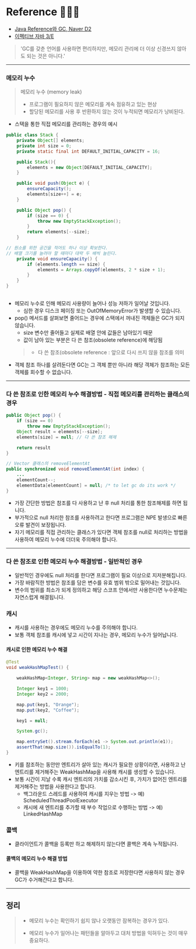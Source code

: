 # Reference 🙇🏻‍♂️

- [Java Reference와 GC, Naver D2](https://d2.naver.com/helloworld/329631)
- [이펙티브 자바 3/E](http://www.yes24.com/Product/Goods/65551284)

> 'GC를 갖춘 언어를 사용하면 편리하지만, 메모리 관리에 더 이상 신경쓰지 않아도 되는 것은 아니다.'

---

### 메모리 누수

> 메모리 누수 (memory leak) 
> - 프로그램이 필요하지 않은 메모리를 계속 점유하고 있는 현상
> - 할당된 메모리를 사용 후 반환하지 않는 것이 누적되면 메모리가 낭비된다.

- 스택을 통한 직접 메모리를 관리하는 경우의 예시
```java
public class Stack {
	private Object[] elements;
	private int size = 0;
	private static final int DEFAULT_INITIAL_CAPACITY = 16;

	public Stack(){
		elements = new Object[DEFAULT_INITIAL_CAPACITY];
	}

	public void push(Object e) {
		ensureCapacity();
		elements[size++] = e;
	}

	public Object pop() {
		if (size == 0) {
			throw new EmptyStackException();
		}
		return elements[--size];
	}

// 원소를 위한 공간을 적어도 하나 이상 확보한다.
// 배열 크기를 늘려야 할 때마다 대략 두 배씩 늘린다.
	private void ensureCapacity() {
		if (elements.length == size) {
			elements = Arrays.copyOf(elements, 2 * size + 1);
		}
	}
}
	
```

- 메모리 누수로 인해 메모리 사용량이 늘어나 성능 저하가 일어날 것입니다.
	- 심한 경우 디스크 페이징 또는 OutOfMemoryError가 발생할 수 있습니다.
- pop() 메서드를 살펴보면 줄어드는 경우에 스택에서 꺼내진 객체들은 GC가 되지 않습니다.
	- size 변수만 줄어들고 실제로 배열 안에 값들은 남아있기 때문
	- 값이 남아 있는 부분은 다 쓴 참조(obsolete reference)에 해당됨
	>- 다 쓴 참조(obsolete reference : 앞으로 다시 쓰지 않을 참조를 의미
- 객체 참조 하나를 살려둔다면 GC는 그 객체 뿐만 아니라 해당 객체가 참조하는 모든 객체를 회수할 수 없습니다.

---

### 다 쓴 참조로 인한 메모리 누수 해결방법 - 직접 메모리를 관리하는 클래스의 경우

```java
public Object pop() {
	if (size == 0)
		throw new EmptyStackException();
	Object result = elements[--size];
	elements[size] = null; // 다 쓴 참조 해제

	return result
}

// Vector 클래스의 removeElementAt
public synchronized void removeElementAt(int index) {
	...
	elementCount--;
	elementData[elementCount] = null; /* to let gc do its work */
}
```

- 가장 간단한 방법은 참조를 다 사용하고 난 후 null 처리를 통한 참조해제를 하면 됩니다.
- 부가적으로 null 처리한 참조를 사용하려고 한다면 프로그램은 NPE 발생으로 빠른 오류 발견이 보장됩니다.
- 자기 메모리를 직접 관리하는 클래스가 있다면 객체 참조를 null로 처리하는 방법을 사용하여 메모리 누수에 더더욱 주의해야 합니다.

---

### 다 쓴 참조로 인한 메모리 누수 해결방법 - 일반적인 경우

- 일반적인 경우에도 null 처리를 한다면 프로그램이 필요 이상으로 지저분해집니다.
- 가장 바람직한 방법은 참조를 담은 변수를 유효 범위 밖으로 밀어내는 것입니다.
- 변수의 범위를 최소가 되게 정의하고 해당 스코프 안에서만 사용한다면 누수문제는 자연스럽게 해결됩니다.

### 캐시

- 캐시를 사용하는 경우에도 메모리 누수를 주의해야 합니다.
- 보통 객체 참조를 캐시에 넣고 시간이 지나는 경우, 메모리 누수가 일어납니다.

#### 캐시로 인한 메모리 누수 해결
```java
@Test
void weakHashMapTest() {

	weakHashMap<Integer, String> map = new weakHashMap<>();

	Integer key1 = 1000;
	Integer key2 = 2000;

	map.put(key1, "Orange");
	map.put(key2, "Coffee");

	key1 = null;

	System.gc();

	map.entrySet().stream.forEach(e1 -> System.out.println(e1));
	assertThat(map.size()).isEqualTo(1);
}
```

- 키를 참조하는 동안만 엔트리가 살아 있는 캐시가 필요한 상황이라면, 사용하고 난 엔트리를 제거해주는 WeakHashMap을 사용해 캐시를 생성할 수 있습니다.
- 보통 시간이 지날 수록 캐시 엔트리의 가치를 감소시킨 후, 가치가 없어진 엔트리를 제거해주는 방법을 사용한다고 합니다.
	- 백그라운드 스레드를 사용하여 캐시를 지우는 방법 -> 예) ScheduledThreadPoolExecutor
	- 캐시에 새 엔트리를 추가할 때 부수 작업으로 수행하는 방법 -> 예) LinkedHashMap

### 콜백

- 클라이언트가 콜백을 등록만 하고 해제하지 않는다면 콜백은 계속 누적됩니다.

#### 콜백의 메모리 누수 해결 방법

- 콜백을 WeakHashMap을 이용하여 약한 참조로 저장한다면 사용하지 않는 경우 GC가 수거해간다고 합니다.

---

## 정리

>- 메모리 누수는 확인하기 쉽지 않나 오랫동안 잠복하는 경우가 있다.
>
>- 메모리 누수가 일어나는 패턴들을 알아두고 대처 방법을 익혀두는 것이 매우 중요하다.